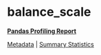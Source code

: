 # balance_scale

[**Pandas Profiling Report**](https://epistasislab.github.io/pmlb/profile/balance_scale.html)

[Metadata](metadata.yaml) | [Summary Statistics](summary_stats.tsv)

